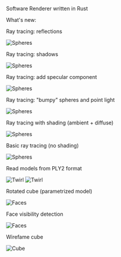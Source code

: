 Software Renderer written in Rust

What's new:

Ray tracing: reflections

![Spheres](https://i.imgur.com/ZjsEhWZ.png)

Ray tracing: shadows

![Spheres](https://i.imgur.com/09iosHR.png)

Ray tracing: add specular component

![Spheres](https://i.imgur.com/1FCHmB7.png)

Ray tracing: "bumpy" spheres and point light

![Spheres](https://i.imgur.com/kwgm2KI.png)

Ray tracing with shading (ambient + diffuse)

![Spheres](https://i.imgur.com/iNcXBbA.png)

Basic ray tracing (no shading)

![Spheres](https://i.imgur.com/FudprAe.png)

Read models from PLY2 format

![Twirl](https://i.imgur.com/edMp9HJ.png)
![Twirl](https://i.imgur.com/Tn7ecpQ.png)

Rotated cube (parametrized model)

![Faces](https://i.imgur.com/pUH6ykZ.png)

Face visibility detection

![Faces](https://i.imgur.com/OHw3Hxr.png)

Wirefame cube

![Cube](https://i.imgur.com/SM7Ofnk.png)
